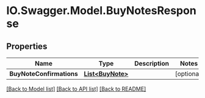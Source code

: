 # IO.Swagger.Model.BuyNotesResponse
## Properties

Name | Type | Description | Notes
------------ | ------------- | ------------- | -------------
**BuyNoteConfirmations** | [**List&lt;BuyNote&gt;**](BuyNote.md) |  | [optional] 

[[Back to Model list]](../README.md#documentation-for-models) [[Back to API list]](../README.md#documentation-for-api-endpoints) [[Back to README]](../README.md)

